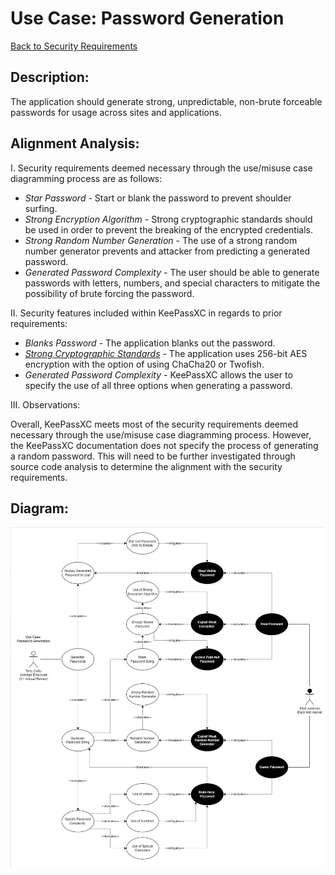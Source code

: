 # Use Case: Password Generation

[Back to Security Requirements](https://github.com/JCKelley-CYBR/CYBR-8420-SoftwareAssurance/blob/main/SecurityRequirements.md)

## Description:
The application should generate strong, unpredictable, non-brute forceable passwords for usage across sites and applications. 

## Alignment Analysis:
I. Security requirements deemed necessary through the use/misuse case diagramming process are as follows:
* *Star Password* - Start or blank the password to prevent shoulder surfing.
* *Strong Encryption Algorithm* - Strong cryptographic standards should be used in order to prevent the breaking of the encrypted credentials.
* *Strong Random Number Generation* - The use of a strong random number generator prevents and attacker from predicting a generated password.
* *Generated Password Complexity* - The user should be able to generate passwords with letters, numbers, and special characters to mitigate the possibility of brute forcing the password.


II. Security features included within KeePassXC in regards to prior requirements:
* *Blanks Password* - The application blanks out the password.
* *[Strong Cryptographic Standards](https://keepassxc.org/docs/KeePassXC_UserGuide.html#_database_settings)* - The application uses 256-bit AES encryption with the option of using ChaCha20 or Twofish.
* *Generated Password Complexity* - KeePassXC allows the user to specify the use of all three options when generating a password.

III. Observations:

Overall, KeePassXC meets most of the security requirements deemed necessary through the use/misuse case diagramming process. However, the KeePassXC documentation does not specify the process of generating a random password. This will need to be further investigated through source code analysis to determine the alignment with the security requirements. 

## Diagram:
<img src="Generate-PasswordV2.jpg" alt="Password Generation Diagram" />

